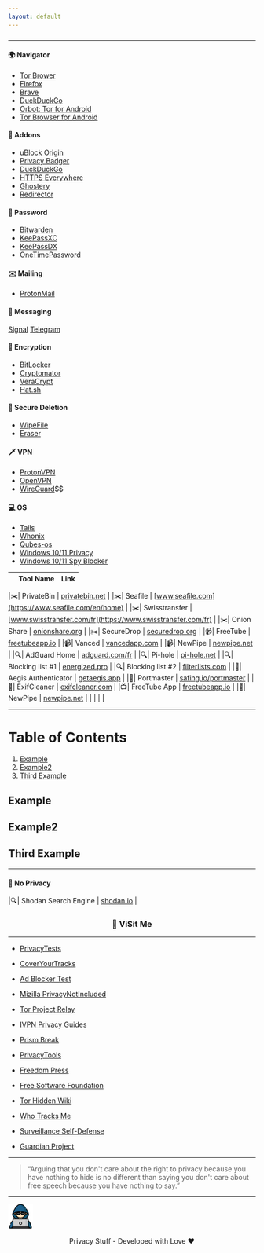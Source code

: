 ```yaml
---
layout: default
---
```


<p align="center">
<h3 align="center">  </h3>
</p>

---

#### 🌍 Navigator

- [Tor Brower](https://www.torproject.org)   
- [Firefox](https://www.mozilla.org/fr/firefox)
- [Brave](https://brave.com/fr)
- [DuckDuckGo](https://duckduckgo.com)
- [Orbot: Tor for Android](https://play.google.com/store/apps/details?id=org.torproject.android&hl=en_US&gl=US)
- [Tor Browser for Android](https://play.google.com/store/apps/details?id=org.torproject.torbrowser)

#### 🧩 Addons

- [uBlock Origin](https://addons.mozilla.org/fr/firefox/addon/ublock-origin/)
- [Privacy Badger](https://addons.mozilla.org/fr/firefox/addon/privacy-badger17/)
- [DuckDuckGo](https://addons.mozilla.org/fr/firefox/addon/duckduckgo-for-firefox/)
- [HTTPS Everywhere](https://addons.mozilla.org/fr/firefox/addon/https-everywhere)
- [Ghostery](https://addons.mozilla.org/fr/firefox/addon/ghostery/)
- [Redirector](https://addons.mozilla.org/fr/firefox/addon/redirector)

#### 🔑 Password

- [Bitwarden](https://bitwarden.com)
- [KeePassXC](https://keepassxc.org)
- [KeePassDX](https://www.keepassdx.com)
- [OneTimePassword](https://onetimesecret.com)

#### ✉️ Mailing

- [ProtonMail](https://protonmail.com)

#### 📡 Messaging

[Signal](https://www.signal.org)
[Telegram](https://telegram.org)

#### 🔐 Encryption

- [BitLocker](https://docs.microsoft.com/en-us/windows/security/information-protection/bitlocker/bitlocker-overview)
- [Cryptomator](https://cryptomator.org)
- [VeraCrypt](https://www.veracrypt.fr/code/VeraCrypt)
- [Hat.sh](https://hat.sh)

#### 🧹 Secure Deletion

- [WipeFile](https://www.gaijin.at/en/software/wipefile)
- [Eraser](https://eraser.heidi.ie)

#### 🗡️ VPN

- [ProtonVPN](https://protonvpn.com)
- [OpenVPN](https://openvpn.net)
- [WireGuard](https://www.wireguard.com)$$

#### 💻 OS

- [Tails](https://tails.boum.org)
- [Whonix](https://www.whonix.org)
- [Qubes-os](https://www.qubes-os.org)
- [Windows 10/11 Privacy](https://www.oo-software.com/en/shutup10)
- [Windows 10/11 Spy Blocker](https://crazymax.dev/WindowsSpyBlocker)

|  | Tool Name | Link |
|--|-----------|------|

|✂️| PrivateBin | [privatebin.net](https://privatebin.net) |
|✂️| Seafile | [www.seafile.com](https://www.seafile.com/en/home) |
|✂️| Swisstransfer | [www.swisstransfer.com/fr](https://www.swisstransfer.com/fr) |
|✂️| Onion Share | [onionshare.org](https://onionshare.org) |
|✂️| SecureDrop | [securedrop.org](https://securedrop.org) |
|📹| FreeTube | [freetubeapp.io](https://freetubeapp.io) |
|📹| Vanced   | [vancedapp.com](https://vancedapp.com) |
|📹| NewPipe  | [newpipe.net](https://newpipe.net) |
|🔍| AdGuard Home | [adguard.com/fr](https://adguard.com/fr/adguard-home/overview.html) |
|🔍| Pi-hole | [pi-hole.net](https://pi-hole.net) |
|🔍| Blocking list #1 | [energized.pro](https://energized.pro) |
|🔍| Blocking list #2 | [filterlists.com](https://filterlists.com) |
|🔐| Aegis Authenticator | [getaegis.app](https://getaegis.app) |
|🧱| Portmaster | [safing.io/portmaster](https://safing.io/portmaster) |
|🧹| ExifCleaner | [exifcleaner.com](https://exifcleaner.com) |
|📺| FreeTube App | [freetubeapp.io](https://freetubeapp.io) |
|📱| NewPipe | [newpipe.net](https://newpipe.net/) |
|  |  | []() |

---

# Table of Contents
1. [Example](#example)
2. [Example2](#example2)
3. [Third Example](#third-example)

## Example
## Example2
## Third Example

---

#### 💩 No Privacy

|🔍| Shodan Search Engine | [shodan.io](https://www.shodan.io) |

<p align="center">
<h3 align="center"> 🔗 ViSit Me </h3>
</p>

---

 - [PrivacyTests](https://privacytests.org/)

 - [CoverYourTracks](https://coveryourtracks.eff.org/)

 - [Ad Blocker Test](https://d3ward.github.io/toolz/adblock.html)

 - [Mizilla PrivacyNotIncluded](https://foundation.mozilla.org/fr/privacynotincluded/)

 - [Tor Project Relay](https://community.torproject.org/relay/)

 - [IVPN Privacy Guides](https://www.ivpn.net/privacy-guides)

 - [Prism Break](https://prism-break.org/en/)

 - [PrivacyTools](https://www.privacytools.io/)

 - [Freedom Press](https://freedom.press/)

 - [Free Software Foundation](https://www.fsf.org/)

 - [Tor Hidden Wiki](https://thehiddenwiki.org/)

 - [Who Tracks Me](https://whotracks.me/)

 - [Surveillance Self-Defense](https://ssd.eff.org/)

 - [Guardian Project](https://guardianproject.github.io/haven/)
  
<hr>

> “Arguing that you don't care about the right to privacy because you have nothing to hide is no different than saying you don't care about free speech because you have nothing to say.”

<hr>

<img src="./img/privacy-stuff.png" alt="privacy" width="50" height="50"> 
<p align="center"> Privacy Stuff - Developed with Love ❤ </p>
